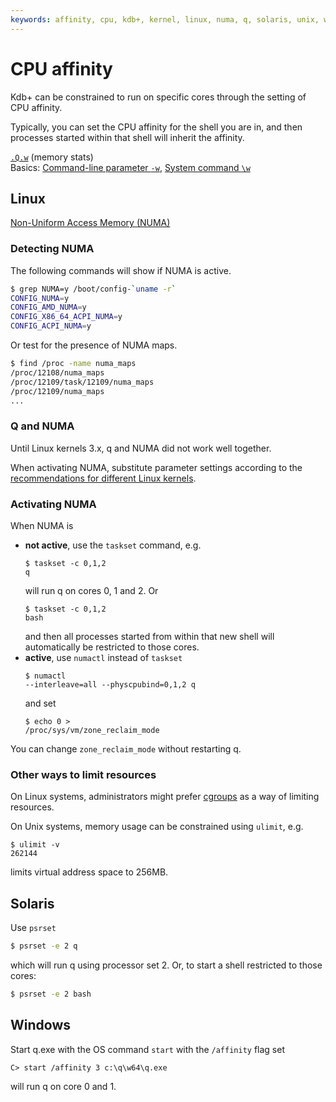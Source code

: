 ```yaml
---
keywords: affinity, cpu, kdb+, kernel, linux, numa, q, solaris, unix, windows, zone_reclaim_mode
---
```


# CPU affinity


Kdb+ can be constrained to run on specific cores through the setting of CPU affinity.

Typically, you can set the CPU affinity for the shell you are in, and then processes started within that shell will inherit the affinity.

<i class="far fa-hand-point-right"></i> 
[`.Q.w`](../ref/dotq.md#qw-memory-stats) (memory stats)  
Basics: [Command-line parameter `-w`](../basics/cmdline.md#-w-memory), 
[System command `\w`](../basics/syscmds.md#w-workspace)


## Linux

<i class="far fa-hand-point-right"></i> 
[Non-Uniform Access Memory (NUMA)](linux-production.md#non-uniform-access-memory-numa-hardware)


### Detecting NUMA

The following commands will show if NUMA is active.

```bash
$ grep NUMA=y /boot/config-`uname -r`
CONFIG_NUMA=y
CONFIG_AMD_NUMA=y
CONFIG_X86_64_ACPI_NUMA=y
CONFIG_ACPI_NUMA=y
```

Or test for the presence of NUMA maps.

```bash
$ find /proc -name numa_maps
/proc/12108/numa_maps
/proc/12109/task/12109/numa_maps
/proc/12109/numa_maps
...
```


### Q and NUMA

Until Linux kernels 3.x, q and NUMA did not work well together. 

When activating NUMA, substitute parameter settings according to the [recommendations for different Linux kernels](linux-production.md#non-uniform-access-memory-numa-hardware).


### Activating NUMA

When NUMA is 

-   **not active**, use the `taskset` command, e.g.<pre><code class="language-bash">$ taskset -c 0,1,2 q</code></pre>will run q on cores 0, 1 and 2. Or<pre><code class="language-bash">$ taskset -c 0,1,2 bash</code></pre>and then all processes started from within that new shell will automatically be restricted to those cores.
-   **active**, use `numactl` instead of `taskset`<pre><code class="language-bash">$ numactl --interleave=all --physcpubind=0,1,2 q</code></pre> and set<pre><code class="language-bash">$ echo 0 > /proc/sys/vm/zone_reclaim_mode</code></pre>

You can change `zone_reclaim_mode` without restarting q.


### Other ways to limit resources

On Linux systems, administrators might prefer [cgroups](https://en.wikipedia.org/wiki/Cgroups) as a way of limiting resources.

On Unix systems, memory usage can be constrained using `ulimit`, e.g.<pre><code class="language-bash">$ ulimit -v 262144</code></pre>limits virtual address space to 256MB.


## Solaris

Use `psrset`

```bash
$ psrset -e 2 q
```

which will run q using processor set 2. Or, to start a shell restricted to those cores:

```bash
$ psrset -e 2 bash
```


## Windows

Start q.exe with the OS command `start` with the `/affinity` flag set

```dos
C> start /affinity 3 c:\q\w64\q.exe 
```

will run q on core 0 and 1.

